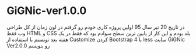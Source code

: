 # GiGNic-ver1.0.0
در تاریخ 20 تیر سال 95 اولین پروژه کاری خودم رو گرفتم در اون زمان از کل طراحی وب فقط HTML و CSS  بلد بودم و این کار از پایین ترین سطح سوادم بود که فقط در یک هفته بعد تونستم با استفاده از Customize کردن Bootstrap 4 با  less سایت  GiGNic Ver2.0.0  رو بنویسم

